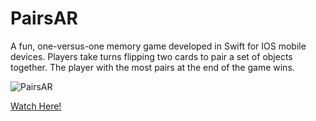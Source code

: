# PairsAR
A fun, one-versus-one memory game developed in Swift for IOS mobile devices. Players take turns flipping two cards to pair a set of objects together. The player with the most pairs at the end of the game wins.

![PairsAR](https://user-images.githubusercontent.com/70560542/209446629-c91e7fff-d578-4ef6-a41c-e589af16d55a.jpg)

[Watch Here!](https://www.youtube.com/watch?v=36SL_SZ1Nwc)
